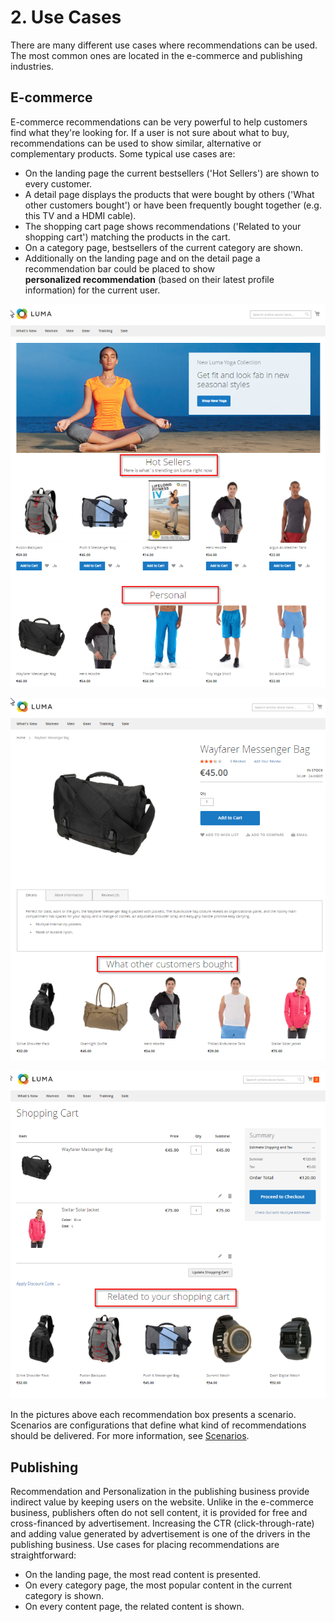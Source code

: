 # 2. Use Cases

There are many different use cases where recommendations can be used. 
The most common ones are located in the e-commerce and publishing industries.

## E-commerce

E-commerce recommendations can be very powerful to help customers find what they're looking for. 
If a user is not sure about what to buy, recommendations can be used to show similar, alternative 
or complementary products. 
Some typical use cases are:

- On the landing page the current bestsellers ('Hot Sellers') are shown to every customer.
- A detail page displays the products that were bought by others ('What other customers bought') 
  or have been frequently bought together (e.g. this TV and a HDMI cable).
- The shopping cart page shows recommendations ('Related to your shopping cart') matching the 
  products in the cart.
- On a category page, bestsellers of the current category are shown.
- Additionally on the landing page and on the detail page a recommendation bar could be placed 
  to show **personalized recommendation** (based on their latest profile information) for the current user.

![Landing page](img/use_case_landing_page.png "Landing page")

![Detail page](img/use_case_detail_page.png "Detail page")

![Shopping basket](img/use_case_shopping_basket.png "Shopping basket")

In the pictures above each recommendation box presents a scenario. 
Scenarios are configurations that define what kind of recommendations should be delivered. 
For more information, see [Scenarios](scenarios.md).

## Publishing

Recommendation and Personalization in the publishing business provide indirect value by keeping users on the website. 
Unlike in the e-commerce business, publishers often do not sell content, it is provided for free 
and cross-financed by advertisement. 
Increasing the CTR (click-through-rate) and adding value generated by advertisement is one of 
the drivers in the publishing business. 
Use cases for placing recommendations are straightforward:

- On the landing page, the most read content is presented.
- On every category page, the most popular content in the current category is shown.
- On every content page, the related content is shown.
